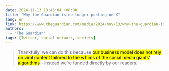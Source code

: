 ```yaml
---
date: 2024-11-13 13:45:04 +00:00
title: "Why the Guardian is no longer posting on X"
lang: en
link: https://www.theguardian.com/media/2024/nov/13/why-the-guardian-is-no-longer-posting-on-x
authors:
  - "The Guardian"
tags: [Twitter, social network, society]
---
```


> Thankfully, we can do this because <mark>our business model does not rely on viral content tailored to the whims of the social media giants’ algorithms</mark> – instead we’re funded directly by our readers.
